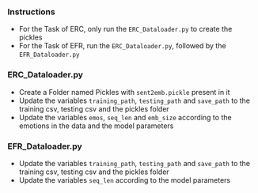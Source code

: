 ### Instructions
- For the Task of ERC, only run the `ERC_Dataloader.py` to create the pickles
- For the Task of EFR, run the `ERC_Dataloader.py`, followed by the `EFR_Dataloader.py`
 
### ERC_Dataloader.py
- Create a Folder named Pickles with `sent2emb.pickle` present in it
- Update the variables `training_path`, `testing_path` and `save_path` to the training csv, testing csv and the pickles folder
- Update the variables `emos`, `seq_len` and `emb_size` according to the emotions in the data and the model parameters

### EFR_Dataloader.py
- Update the variables `training_path`, `testing_path` and `save_path` to the training csv, testing csv and the pickles folder
- Update the variables `seq_len` according to the model parameters

